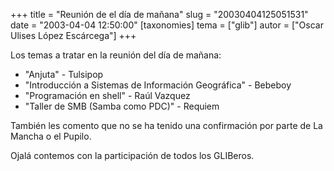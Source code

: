 +++
title = "Reunión de el día de mañana"
slug = "20030404125051531"
date = "2003-04-04 12:50:00"
[taxonomies]
tema = ["glib"]
autor = ["Oscar Ulises López Escárcega"]
+++

Los temas a tratar en la reunión del día de mañana:

-   "Anjuta" - Tulsipop
-   "Introducción a Sistemas de Información Geográfica" - Bebeboy
-   "Programación en shell" - Raúl Vazquez
-   "Taller de SMB (Samba como PDC)" - Requiem

También les comento que no se ha tenido una confirmación por parte de La
Mancha o el Pupilo.

Ojalá contemos con la participación de todos los GLIBeros.

